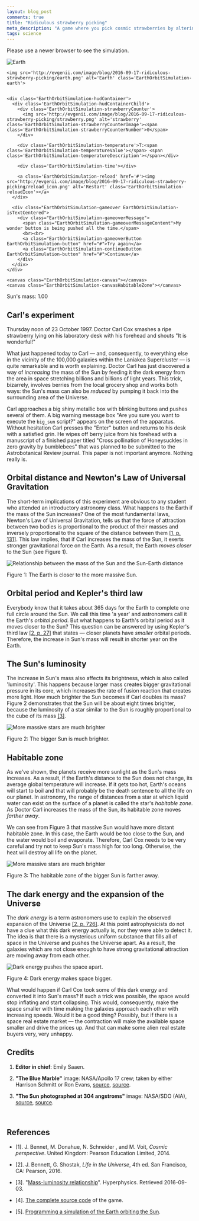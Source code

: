 ```yaml
---
layout: blog_post
comments: true
title: "Ridiculous strawberry picking"
meta_description: "A game where you pick cosmic strawberries by altering the Earth orbit through modification of the Sun's mass"
tags: science
---
```


<!--

  Ridiculous strawberry picking game

  http://evgenii.com/blog/ridiculous-strawberry-picking/

  License: Public Domain

  Image credits
  =============

  1. "The Blue Marble" By  NASA/Apollo 17 crew; taken by either Harrison Schmitt or Ron Evans. Sources: http://www.nasa.gov/images/content/115334main_image_feature_329_ys_full.jpg, https://commons.wikimedia.org/wiki/File:The_Earth_seen_from_Apollo_17.jpg

  2. "The Sun photographed at 304 angstroms" by NASA/SDO (AIA). Sources: http://sdo.gsfc.nasa.gov/assets/img/browse/2010/08/19/20100819_003221_4096_0304.jpg, https://commons.wikimedia.org/wiki/File:The_Sun_by_the_Atmospheric_Imaging_Assembly_of_NASA%27s_Solar_Dynamics_Observatory_-_20100819.jpg

-->

<link rel="stylesheet" href="/css/2016/ridiculous-strawberry-picking.css">

<div class="EarthOrbitSimulation EarthOrbitSimulator-hasHont">
  <!-- Message shown in old browsers. -->
  <p id="EarthOrbitSimulation-notSupportedMessage" class="EarthOrbitSimulation-alert EarthOrbitSimulation-isHidden">Please use a newer browser to see the simulation.</p>

  <div class="EarthOrbitSimulation-container isFullScreenWide isUnselectable">
    <img src='http://evgenii.com/image/blog/2016-09-17-ridiculous-strawberry-picking/sun.png' alt='Earth' class='EarthOrbitSimulation-sun'>

    <img src='http://evgenii.com/image/blog/2016-09-17-ridiculous-strawberry-picking/earth.png' alt='Earth' class='EarthOrbitSimulation-earth'>


    <div class='EarthOrbitSimulation-hudContainer'>
      <div class='EarthOrbitSimulation-hudContainerChild'>
        <div class='EarthOrbitSimulation-strawberryCounter'>
          <img src='http://evgenii.com/image/blog/2016-09-17-ridiculous-strawberry-picking/strawberry.png' alt='strawberry' class='EarthOrbitSimulation-strawberryCounterImage'><span class='EarthOrbitSimulation-strawberryCounterNumber'>0</span>
        </div>

        <div class='EarthOrbitSimulation-temperature'>T:<span class='EarthOrbitSimulation-temperatureValue'></span> <span class='EarthOrbitSimulation-temperatureDescription'></span></div>

        <div class='EarthOrbitSimulation-time'></div>

        <a class='EarthOrbitSimulation-reload' href='#'><img src='http://evgenii.com/image/blog/2016-09-17-ridiculous-strawberry-picking/reload_icon.png' alt='Restart' class='EarthOrbitSimulation-reloadIcon'></a>
      </div>

      <div class="EarthOrbitSimulation-gameover EarthOrbitSimulation-isTextCentered">
        <div class="EarthOrbitSimulation-gameoverMessage">
          <span class="EarthOrbitSimulation-gameoverMessageContent">My wonder button is being pushed all the time.</span>
          <br><br>
          <a class="EarthOrbitSimulation-gameoverButton EarthOrbitSimulation-button" href="#">Try again</a>
          <a class="EarthOrbitSimulation-continueButton EarthOrbitSimulation-button" href="#">Continue</a>
        </div>
      </div>
    </div>

    <canvas class="EarthOrbitSimulation-canvas"></canvas>
    <canvas class="EarthOrbitSimulation-canvasHabitableZone"></canvas>
  </div>

  <div class="SickSlider EarthOrbitSimulation-massSlider isUnselectable" >
    <div class="SickSlider-stripe"></div>
    <div class="SickSlider-head"></div>
  </div>

  <div class='EarthOrbitSimulation-isTextCentered isUnselectable'>
    Sun's mass: <span class='EarthOrbitSimulation-sunsMass'>1.00</span>
  </div>
  <p class='EarthOrbitSimulation-debugOutput'></p>
</div>
<script src="/js/2016/ridiculous-strawberry-picking.js"></script>

## Carl's experiment


Thursday noon of 23 October 1997. Doctor Carl Cox smashes a ripe strawberry lying on his laboratory desk with his  forehead and shouts "It is wonderful!"

What just happened today to Carl &mdash; and, consequently, to everything else in the vicinity of the 100,000 galaxies within the Laniakea Supercluster &mdash; is quite remarkable and is worth explaining. Doctor Carl has just discovered a way of *increasing* the mass of the Sun by feeding it the dark energy from the area in space stretching billions and billions of light years. This trick, bizarrely, involves berries from the local grocery shop and works both ways: the Sun's mass can also be *reduced* by pumping it back into the surrounding area of the Universe.

Carl approaches a big shiny metallic box with blinking buttons and pushes several of them. A big warning message box "Are you sure you want to execute the `big_sun` script?" appears on the screen of the apparatus. Without hesitation Carl presses the "Enter" button and returns to his desk with a satisfied grin. He wipes off berry juice from his forehead with a manuscript of a finished paper titled "Cross pollination of Honeysuckles in zero gravity by bumblebees" that was planned to be submitted to the Astrobotanical Review journal. This paper is not important anymore. Nothing really is.

## Orbital distance and Newton's Law of Universal Gravitation

The short-term implications of this experiment are obvious to any student who attended an introductory astronomy class. What happens to the Earth if the mass of the Sun increases? One of the most fundamental laws, Newton's Law of Universal Gravitation, tells us that the force of attraction between two bodies is proportional to the product of their masses and inversely proportional to the square of the distance between them [[1, p. 131]](#references). This law implies, that if Carl increases the mass of the Sun, it exerts stronger gravitational force on the Earth. As a result, the Earth *moves closer* to the Sun (see Figure 1).


<div class='isTextCentered'>
  <img class='isMax300PxWide' src='http://evgenii.com/image/blog/2016-09-17-ridiculous-strawberry-picking/massive_sun_smaller_earth_sun_distance.png' alt='Relationship between the mass of the Sun and the Sun-Earth distance'>
  <p>Figure 1: The Earth is closer to the more massive Sun.</p>
</div>


## Orbital period and Kepler's third law

Everybody know that it takes about 365 days for the Earth to complete one full circle around the Sun. We call this time 'a year' and astronomers call it the Earth's *orbital period*. But what happens to Earth's orbital period as it moves closer to the Sun? This question can be  answered by using Kepler's third law [[2, p. 27]](#references) that states &mdash; closer planets have *smaller* orbital periods. Therefore, the increase in Sun's mass will result in shorter year on the Earth.


## The Sun's luminosity

The increase in Sun's mass also affects its brightness, which is also called 'luminosity'. This happens because larger mass creates bigger gravitational pressure in its core, which increases the rate of fusion reaction that creates more light. How much brighter the Sun becomes if Carl doubles its mass? Figure 2 demonstrates that the Sun will be about eight times brighter, because the luminosity of a star similar to the Sun is roughly proportional to the cube of its mass [[3]](#references).

<div class='isTextCentered'>
  <img class='isMax500PxWide' src='http://evgenii.com/image/blog/2016-09-17-ridiculous-strawberry-picking/massive_sun_is_brighter.png' alt='More massive stars are much brighter'>
  <p>Figure 2: The bigger Sun is much brighter.</p>
</div>

## Habitable zone

As we've shown, the planets receive more sunlight as the Sun's mass increases. As a result, if the Earth's distance to the Sun does not change, its average global temperature will increase. If it gets too hot, Earth's oceans will start to boil and that will probably be the death sentence to all the life on our planet. In astronomy, the range of distances from a star at which liquid water can exist on the surface of a planet is called the star's *habitable zone*. As Doctor Carl increases the mass of the Sun, its habitable zone moves *farther away*.

We can see from Figure 3 that massive Sun would have more distant habitable zone. In this case, the Earth would be too close to the Sun, and the water would boil and evaporate. Therefore, Carl Cox needs to be very careful and try not to keep Sun's mass high for too long. Otherwise, the heat will destroy all life on the planet.

<div class='isTextCentered'>
  <img class='isMax100PercentWide isTextCentered' src='http://evgenii.com/image/blog/2016-09-17-ridiculous-strawberry-picking/star_habitable_zone.png' alt='More massive stars are much brighter'>
  <p>Figure 3: The habitable zone of the bigger Sun is farther away.</p>
</div>

## The dark energy and the expansion of the Universe

The *dark energy* is a term astronomers use to explain the observed expansion of the Universe [[2, p. 726]](#references). At this point astrophysicists do not have a clue what this dark energy actually is, nor they were able to detect it. The idea is that there is a mysterious uniform substance that fills all of space in the Universe and pushes the Universe apart. As a result, the galaxies which are not close enough to have strong gravitational attraction are moving away from each other.

<div class='isTextCentered'>
  <img class='isMax300PxWide isTextCentered' src='http://evgenii.com/image/blog/2016-09-17-ridiculous-strawberry-picking/expanstion_of_universe.png' alt='Dark energy pushes the space apart.'>
  <p>Figure 4: Dark energy makes space bigger.</p>
</div>

What would happen if Carl Cox took some of this dark energy and converted it into Sun's mass? If such a trick was possible, the space would stop inflating and start collapsing. This would, consequently, make the space smaller with time making the galaxies approach each other with increasing speeds. Would it be a good thing? Possibly, but if there is a space real estate market &mdash; the contraction will make the available space smaller and drive the prices up. And that can make some alien real estate buyers very, very unhappy.

## Credits

1. **Editor in chief**: Emily Saaen.

1. **"The Blue Marble"** image: NASA/Apollo 17 crew; taken by either Harrison Schmitt or Ron Evans, [source](http://www.nasa.gov/images/content/115334main_image_feature_329_ys_full.jpg), [source](https://commons.wikimedia.org/wiki/File:The_Earth_seen_from_Apollo_17.jpg).

1. **"The Sun photographed at 304 angstroms"** image: NASA/SDO (AIA), [source](http://sdo.gsfc.nasa.gov/assets/img/browse/2010/08/19/20100819_003221_4096_0304.jpg), [source](https://commons.wikimedia.org/wiki/File:The_Sun_by_the_Atmospheric_Imaging_Assembly_of_NASA%27s_Solar_Dynamics_Observatory_-_20100819.jpg).

<div id='references'>&nbsp;</div>

## References

* [1]. J. Bennet, M. Donahue, N. Schneider , and M. Voit, *Cosmic perspective*. United Kingdom: Pearson Education Limited, 2014.

* [2]. J. Bennett, G. Shostak, *Life in the Universe*, 4th ed. San Francisco, CA: Pearson, 2016.

* [3]. "[Mass-luminosity relationship](http://hyperphysics.phy-astr.gsu.edu/hbase/Astro/herrus.html#c3)". Hyperphysics. Retrieved 2016-09-03.

* [4]. [The complete source code](/files/2016/09/ridiculous_strawberry_picking/the_complete_code/) of the game.

* [5]. [Programming a simulation of the Earth orbiting the Sun](/blog/earth-orbit-simulation/).
